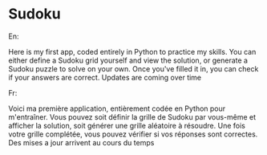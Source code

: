 # Sudoku
En:

Here is my first app, coded entirely in Python to practice my skills.
You can either define a Sudoku grid yourself and view the solution,
or generate a Sudoku puzzle to solve on your own.
Once you've filled it in, you can check if your answers are correct.
Updates are coming over time

Fr:

Voici ma première application, entièrement codée en Python pour m'entraîner.
Vous pouvez soit définir la grille de Sudoku par vous-même et afficher la solution,
soit générer une grille aléatoire à résoudre.
Une fois votre grille complétée, vous pouvez vérifier si vos réponses sont correctes.
Des mises a jour arrivent au cours du temps
